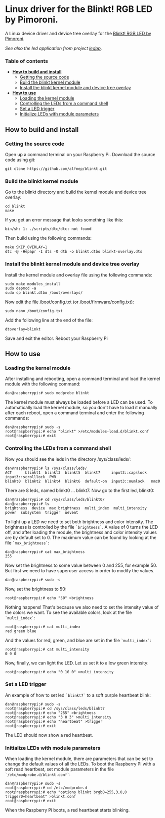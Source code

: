 # Linux driver for the Blinkt! RGB LED by Pimoroni.

A Linux device driver and device tree overlay for the [Blinkt! RGB LED by Pimoroni](https://shop.pimoroni.com/products/blinkt).

*See also the led application from project [ledpp](https://github.com/alfmep/ledpp).*

### Table of contents
- **[How to build and install](#how-to-build-and-install)**
  - [Getting the source code](#getting-the-source-code)
  - [Build the blinkt kernel module](#build-the-blinkt-kernel-module)
  - [Install the blinkt kernel module and device tree overlay](#install-the-blinkt-kernel-module-and-device-tree-overlay)
- **[How to use](#how-to-use)**
  - [Loading the kernel module](#loading-the-kernel-module)
  - [Controlling the LEDs from a command shell](#controlling-the-leds-from-a-command-shell)
  - [Set a LED trigger](#set-a-led-trigger)
  - [Initialize LEDs with module parameters](#initialize-leds-with-module-parameters)


## How to build and install
### Getting the source code
Open up a command terminal on your Raspberry Pi. Download the source code using git:
```shell
git clone https://github.com/alfmep/blinkt.git
```
### Build the blinkt kernel module

Go to the blinkt directory and build the kernel module and device tree overlay:
```shell
cd blinkt
make
```
If you get an error message that looks something like this:
```shell
bin/sh: 1: ./scripts/dtc/dtc: not found
```
Then build using the following commands:
```shell
make SKIP_OVERLAY=1
dtc -@ -Hepapr -I dts -O dtb -o blinkt.dtbo blinkt-overlay.dts
```

### Install the blinkt kernel module and device tree overlay
Install the kernel module and overlay file using the following commands:
```shell
sudo make modules_install
sudo depmod -a
sudo cp blinkt.dtbo /boot/overlays/
```
Now edit the file /boot/config.txt (or /boot/firmware/config.txt):
```shell
sudo nano /boot/config.txt
```
Add the following line at the end of the file:
```shell
dtoverlay=blinkt
```
Save and exit the editor.
Reboot your Raspberry Pi


## How to use

### Loading the kernel module
After installing and rebooting, open a command terminal and load the kernel module with the following command:
```shell
dan@raspberrypi:# sudo modprobe blinkt
```
The kernel module must always be loaded before a LED can be used. To automatically load the kernel module, so you don't have to load it manually after each reboot, open a command terminal and enter the following commands:
```shell
dan@raspberrypi:# sudo -s
root@raspberrypi:# echo "blinkt" >/etc/modules-load.d/blinkt.conf
root@raspberrypi:# exit
```


### Controlling the LEDs from a command shell
Now you should see the leds in the directory /sys/class/leds/:
```shell
dan@raspberrypi:# ls /sys/class/leds/
ACT      blinkt1  blinkt3  blinkt5  blinkt7     input3::capslock  input3::scrolllock  PWR
blinkt0  blinkt2  blinkt4  blinkt6  default-on  input3::numlock   mmc0
```
There are 8 leds, named blinkt0 ... blinkt7.
Now go to the first led, blinkt0:
```shell
dan@raspberrypi:# cd /sys/class/leds/blinkt0/
dan@raspberrypi:# ls
brightness  device  max_brightness  multi_index  multi_intensity  power  subsystem  trigger  uevent
```
To light up a LED we need to set both brightness and color intensity. The brightness is controlled by the file `` `brightness` ``. A value of 0 turns the LED off, and after loading the module, the brightness and color intensity values are by default set to 0. The maximum value can be found by looking at the file `` `max_brightness` ``:
```shell
dan@raspberrypi:# cat max_brightness 
255
```
Now set the brightness to some value between 0 and 255, for example 50. But first we need to have superuser access in order to modify the values.
```shell
dan@raspberrypi:# sudo -s 
```
Now, set the brightness to 50:
```shell
root@raspberrypi:# echo "50" >brightness 
```
Nothing happens! That's because we also need to set the intensity value of the colors we want. To see the available colors, look at the file `` `multi_index` ``:
```shell
root@raspberrypi:# cat multi_index
red green blue
```
And the values for red, green, and blue are set in the file `` `multi_index` ``:
```shell
root@raspberrypi:# cat multi_intensity
0 0 0
```
Now, finally, we can light the LED. Let us set it to a low green intensity:
```shell
root@raspberrypi:# echo "0 10 0" >multi_intensity
```

### Set a LED trigger
An example of how to set led `` `blinkt7` `` to a soft purple heartbeat blink:
```shell
dan@raspberrypi:# sudo -s
root@raspberrypi:# cd /sys/class/leds/blinkt7
root@raspberrypi:# echo "255" >brightness
root@raspberrypi:# echo "3 0 3" >multi_intensity
root@raspberrypi:# echo "heartbeat" >trigger
root@raspberrypi:# exit
```
The LED should now show a red heartbeat.


### Initialize LEDs with module parameters
When loading the kernel module, there are parameters that can be set to change the default values of all the LEDs.
To boot the Raspberry Pi with a soft read heartbeat, set module parameters in the file `` `/etc/modprobe.d/blinkt.conf` ``:
```shell
dan@raspberrypi:# sudo -s
root@raspberrypi:# cd /etc/modprobe.d
root@raspberrypi:# echo "options blinkt brgb0=255,3,0,0 trigger0=heartbeat" >blinkt.conf
root@raspberrypi:# exit
```
When the Raspberry Pi boots, a red heartbeat starts blinking.
